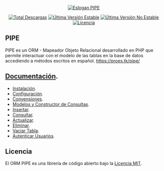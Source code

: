 <p align="center"><a href="https://proes.tk/pipe/" target="_blank"><img src="https://proes.tk/pipe/imagenes/eslogan_pipe.png" alt="Eslogan PIPE"></a></p>

<p align="center">
	<a href="https://packagist.org/packages/proesio/pipe"><img src="https://poser.pugx.org/proesio/pipe/downloads" alt="Total Descargas"></a>
	<a href="https://packagist.org/packages/proesio/pipe"><img src="https://poser.pugx.org/proesio/pipe/v/stable" alt="Última Versión Estable"></a>
	<a href="https://packagist.org/packages/proesio/pipe"><img src="https://poser.pugx.org/proesio/pipe/v/unstable" alt="Última Versión No Estable"></a>
	<a href="https://packagist.org/packages/proesio/pipe"><img src="https://poser.pugx.org/proesio/pipe/license" alt="Licencia"></a>
</p>

## PIPE

PIPE es un ORM - Mapeador Objeto Relacional desarrollado en PHP que permite interactuar con el modelo de las tablas en la base de datos accediendo a métodos escritos en español. https://proes.tk/pipe/

## [Documentación](https://proes.tk/pipe/documentacion/3.x/).

- [Instalación](https://proes.tk/pipe/documentacion/3.x/instalacion/).
- [Configuración](https://proes.tk/pipe/documentacion/3.x/configuracion/).
- [Convensiones](https://proes.tk/pipe/documentacion/3.x/convenciones/).
- [Modelos y Constructor de Consultas](https://proes.tk/pipe/documentacion/3.x/modelos-y-constructor-de-consultas/).
- [Insertar](https://proes.tk/pipe/documentacion/3.x/insertar/).
- [Consultar](https://proes.tk/pipe/documentacion/3.x/consultar/).
- [Actualizar](https://proes.tk/pipe/documentacion/3.x/actualizar/).
- [Eliminar](https://proes.tk/pipe/documentacion/3.x/eliminar/).
- [Vaciar Tabla](https://proes.tk/pipe/documentacion/3.x/vaciar-tabla/).
- [Autenticar Usuarios](https://proes.tk/pipe/documentacion/3.x/autenticar-usuarios/).

## Licencia

El ORM PIPE es una librería de código abierto bajo la [Licencia MIT](https://opensource.org/licenses/MIT).
